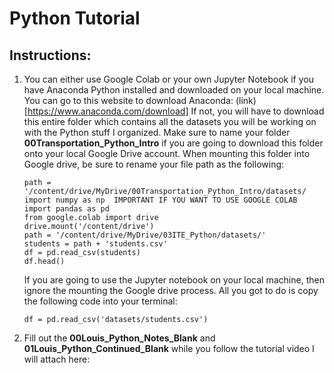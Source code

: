# Python Tutorial

## Instructions:
  1. You can either use Google Colab or your own Jupyter Notebook if you have Anaconda Python installed and downloaded on your local machine. You can go to this website to download Anaconda: (link)[https://www.anaconda.com/download] If not, you will have to download this entire folder which contains all the datasets you will be working on with the Python stuff I organized. Make sure to name your folder **00Transportation_Python_Intro** if you are going to download this folder onto your local Google Drive account. When mounting this folder into Google drive, be sure to rename your file path as the following:

         path = '/content/drive/MyDrive/00Transportation_Python_Intro/datasets/
         import numpy as np  IMPORTANT IF YOU WANT TO USE GOOGLE COLAB
         import pandas as pd 
         from google.colab import drive
         drive.mount('/content/drive')
         path = '/content/drive/MyDrive/03ITE_Python/datasets/'
         students = path + 'students.csv'
         df = pd.read_csv(students)
         df.head()

      If you are going to use the Jupyter notebook on your local machine, then ignore the mounting the Google drive process. All you got to do is copy the following        code into your terminal:
  
         df = pd.read_csv('datasets/students.csv')
  
  3. Fill out the **00Louis_Python_Notes_Blank** and **01Louis_Python_Continued_Blank** while you follow the tutorial video I will attach here: 
